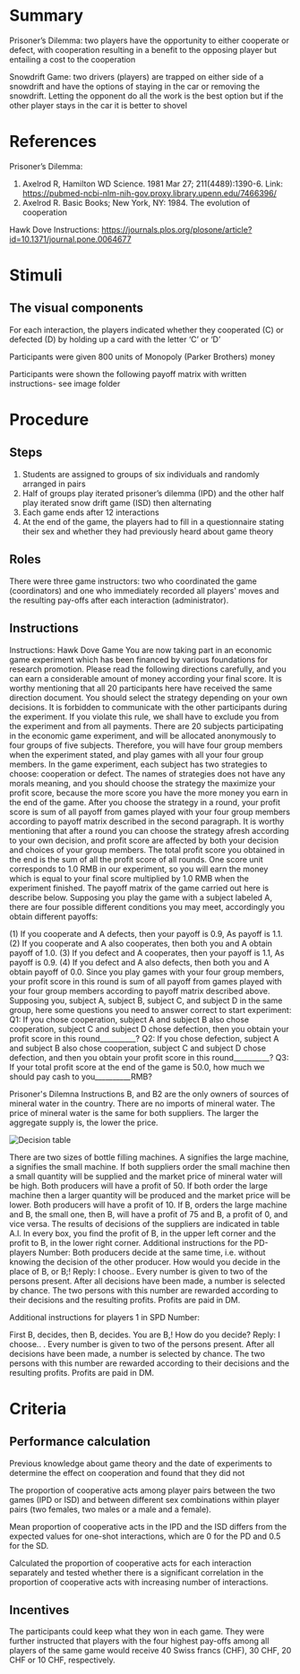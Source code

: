 # Summary
Prisoner’s Dilemma: two players have the opportunity to either cooperate or defect, with cooperation resulting in a benefit to the opposing player but entailing a cost to the cooperation

Snowdrift Game: two drivers (players) are trapped on either side of a snowdrift and have the options of staying in the car or removing the snowdrift. Letting the opponent do all the work is the best option but if the other player stays in the car it is better to shovel


# References
Prisoner’s Dilemma: 
1. Axelrod R, Hamilton WD Science. 1981 Mar 27; 211(4489):1390-6.
	Link: https://pubmed-ncbi-nlm-nih-gov.proxy.library.upenn.edu/7466396/
2. Axelrod R. Basic Books; New York, NY: 1984. The evolution of cooperation

Hawk Dove Instructions: https://journals.plos.org/plosone/article?id=10.1371/journal.pone.0064677



# Stimuli
## The visual components
For each interaction, the players indicated whether they cooperated (C) or defected (D) by holding up a card with the letter ‘C’ or ‘D’

Participants were given 800 units of Monopoly (Parker Brothers) money

Participants were shown the following payoff matrix with written instructions- see image folder 

# Procedure
## Steps
1. Students are assigned to groups of six individuals and randomly arranged in pairs 
2. Half of groups play iterated prisoner’s dilemma (IPD) and the other half play iterated snow drift game (ISD) then alternating 
3. Each game ends after 12 interactions 
4. At the end of the game, the players had to fill in a questionnaire stating their sex and whether they had previously heard about game theory

## Roles 
There were three game instructors: two who coordinated the game (coordinators) and one who immediately recorded all players' moves and the resulting pay-offs after each interaction (administrator).

## Instructions
Instructions: Hawk Dove Game 
You are now taking part in an economic game experiment which has been financed by various foundations for research promotion. Please read the following directions carefully, and you can earn a considerable amount of money according your final score. It is worthy mentioning that all 20 participants here have received the same direction document. You should select the strategy depending on your own
decisions. It is forbidden to communicate with the other participants during the experiment. If you violate this rule, we shall have to exclude you from the experiment and from all payments. There are 20 subjects participating in the economic game experiment, and will be allocated anonymously to four groups of five subjects. Therefore, you will have four group members when the experiment stated, and play games with all your four group members. In the game experiment, each subject has two strategies to choose: cooperation or defect. The names of strategies does not have any morals meaning, and you should choose the strategy the maximize your profit score, because the more score you have the more money you earn in the end of the game. After you choose the strategy in a round, your profit score is sum of all payoff from games played with your four group members according to payoff matrix described in the second paragraph. It is worthy mentioning that after a round you can choose the strategy afresh according to your own decision, and profit score are affected by both your decision and choices of your group members. The total profit score you obtained in the end is the sum of all the profit score of all rounds. One score unit corresponds to 1.0 RMB in our experiment, so you will earn the money which is equal to your final score multiplied by 1.0 RMB when the experiment finished. The payoff matrix of the game carried out here is describe below. Supposing you play the game with a subject labeled A, there are four possible different conditions you may meet, accordingly you obtain different payoffs:

(1) If you cooperate and A defects, then your payoff is 0.9, As payoff is 1.1.
(2) If you cooperate and A also cooperates, then both you and A obtain payoff of 1.0.
(3) If you defect and A cooperates, then your payoff is 1.1, As payoff is 0.9.
(4) If you defect and A also defects, then both you and A obtain payoff of 0.0.
Since you play games with your four group members, your profit score in this round is sum of all payoff from games played with your four group members according to payoff matrix described above.
Supposing you, subject A, subject B, subject C, and subject D in the same group, here some questions you need to answer correct to start experiment:
Q1: If you chose cooperation, subject A and subject B also chose cooperation, subject C and subject D chose defection, then you obtain your profit score in this round__________?
Q2: If you chose defection, subject A and subject B also chose cooperation, subject C and subject D chose defection, and then you obtain your profit score in this round__________?
Q3: If your total profit score at the end of the game is 50.0, how much we should pay cash to you__________RMB?


Prisoner's Dilemna Instructions
B, and B2 are the only owners of sources of mineral water in the country. There are no imports of mineral water. The price of mineral water is the same for both suppliers. The larger the aggregate supply is, the lower the price.

![Decision table](https://user-images.githubusercontent.com/78745728/136622917-ed4cafa8-5444-4eeb-be1b-5c9e42f1e946.png)

There are two sizes of bottle filling machines. A signifies the large machine, a signifies the small machine. If both suppliers order the small machine then a small quantity will be supplied and the market price of mineral water will be high. Both producers will have a profit of 50. If both order the large machine then a larger quantity will be produced and the market price will be lower. Both producers will have a profit of 10. If B, orders the large machine and B, the small one, then B, will have a profit of 75 and B, a profit of 0, and vice versa. The results of decisions of the suppliers are indicated in table A.l. In every box, you find the profit of B, in the upper left corner and the profit to B, in the lower right corner. Additional instructions for the PD-players Number: Both producers decide at the same time, i.e. without knowing the decision of the other producer. How would you decide in the place of B, or B;! Reply: I choose.. Every number is given to two of the persons present. After all decisions have been made, a number is selected by chance. The two persons with this number are rewarded according to their decisions and the resulting profits. Profits are paid in DM. 

Additional instructions for players 1 in SPD Number: 

First B, decides, then B, decides. You are B,! How do you decide? Reply: I choose.. . Every number is given to two of the persons present. After all decisions have been made, a number is selected by chance. The two persons with this number are rewarded according to their decisions and the resulting profits. Profits are paid in DM. 


# Criteria
## Performance calculation
Previous knowledge about game theory and the date of experiments to determine the effect on cooperation and found that they did not 

The proportion of cooperative acts among player pairs between the two games (IPD or ISD) and between different sex combinations within player pairs (two females, two males or a male and a female). 

Mean proportion of cooperative acts in the IPD and the ISD differs from the expected values for one-shot interactions, which are 0 for the PD and 0.5 for the SD. 

Calculated the proportion of cooperative acts for each interaction separately and tested whether there is a significant correlation in the proportion of cooperative acts with increasing number of interactions.
 

## Incentives
The participants could keep what they won in each game. They were further instructed that players with the four highest pay-offs among all players of the same game would receive 40 Swiss francs (CHF), 30 CHF, 20 CHF or 10 CHF, respectively. 
